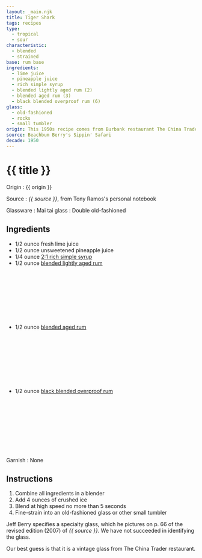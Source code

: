 ```yaml
---
layout: _main.njk
title: Tiger Shark
tags: recipes
type:
  - tropical
  - sour
characteristic:
  - blended
  - strained
base: rum base
ingredients:
  - lime juice
  - pineapple juice
  - rich simple syrup
  - blended lightly aged rum (2)
  - blended aged rum (3)
  - black blended overproof rum (6)
glass:
  - old-fashioned
  - rocks
  - small tumbler
origin: This 1950s recipe comes from Burbank restaurant The China Trader, as recorded by former China Trader bartender Tony Ramos. The restaurant was a popular lunchtime watering hole for the nearby <cite>Hawaiian Eye</cite> television production crew.
source: Beachbum Berry's Sippin' Safari
decade: 1950
---
```

<!-- markdownlint-disable MD025 -->
# {{ title }}
<!-- markdownlint-disable MD025 -->

Origin
  : {{ origin }}

Source
  : <cite>{{ source }}</cite>, from Tony Ramos's personal notebook

Glassware
  : Mai tai glass
  : Double old-fashioned

## Ingredients

* 1/2 ounce fresh lime juice
* 1/2 ounce unsweetened pineapple juice
* 1/4 ounce [2:1 rich simple syrup](/mixes/2-1-simple-syrup/)
* 1/2 ounce [blended lightly aged rum](/rums/04-rum-blended-lightly-aged/)<icon-l space="1em" class="bigger" label="(2)"><span class="with-icon"><svg class="icon"><use href="/assets/images/icons/circle-2.svg#circle-2"></use></svg></span></icon-l>
* 1/2 ounce [blended aged rum](/rums/05-rum-blended-aged/)<icon-l space="1em" class="bigger" label="(3)"><span class="with-icon"><svg class="icon"><use href="/assets/images/icons/circle-3.svg#circle-3"></use></svg></span></icon-l>
* 1/2 ounce [black blended overproof rum](/rums/12-rum-black-blended-overproof/)<icon-l space="1em" class="bigger" label="(6)"><span class="with-icon"><svg class="icon"><use href="/assets/images/icons/circle-6.svg#circle-6"></use></svg></span></icon-l>

Garnish
  : None

## Instructions

1. Combine all ingredients in a blender
2. Add 4 ounces of crushed ice
3. Blend at high speed no more than 5 seconds
4. Fine-strain into an old-fashioned glass or other small tumbler

<tiki-callout type="note">

Jeff Berry specifies a specialty glass, which he pictures on p. 66 of the revised edition (2007) of <cite>{{ source }}</cite>. We have not succeeded in identifying the glass.

Our best guess is that it is a vintage glass from The China Trader restaurant.

</tiki-callout>
